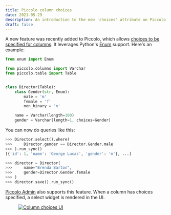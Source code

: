 ```yaml
---
title: Piccolo column choices
date: 2021-05-29
description: An introduction to the new 'choices' attribute on Piccolo columns.
draft: false
---
```


A new feature was recently added to Piccolo, which allows [choices to be specified for columns](https://piccolo-orm.readthedocs.io/en/latest/piccolo/schema/advanced.html#choices). It leverages Python's [Enum](https://docs.python.org/3/library/enum.html) support. Here's an example:

```python
from enum import Enum

from piccolo.columns import Varchar
from piccolo.table import Table


class Director(Table):
    class Gender(str, Enum):
        male = 'm'
        female = 'f'
        non_binary = 'n'

    name = Varchar(length=100)
    gender = Varchar(length=1, choices=Gender)

```

You can now do queries like this:

```python
>>> Director.select().where(
>>>     Director.gender == Director.Gender.male
>>> ).run_sync()
[{'id': 1, 'name': 'George Lucas', 'gender': 'm'}, ...]

>>> director = Director(
>>>     name="Brenda Barton",
>>>     gender=Director.Gender.female
>>> )
>>> director.save().run_sync()
```

[Piccolo Admin](/ecosystem/) also supports this feature. When a column has choices specified, a select widget is rendered in the UI.

<figure>
<a href="#" class="lightbox">
<img src="/images/blog/column-choices/column-choices-ui.png" alt="Column choices UI" />
</a>
</figure>
